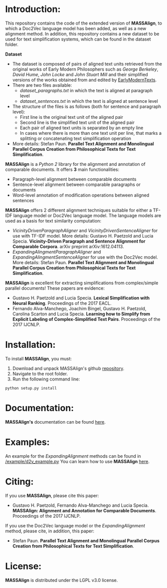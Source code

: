 # Introduction:

This repository contains the code of the extended version of **MASSAlign**, to which a Doc2Vec language model has been added, as well as a new alignment method. 
In addition, this repository contains a new dataset to be used for text simplification systems, which can be found in the dataset folder.

**Dataset**
* The dataset is composed of pairs of aligned text units retrieved from the original works of Early Modern Philosophers such as *George Berkeley*, *David Hume*, *John Locke* and *John Stuart Mill* and their simplified versions of the works obtained from and edited by [EarlyModernTexts](https://www.earlymoderntexts.com/).
* There are two files available: 
    - *dataset_paragraphs.txt* in which the text is aligned at paragraph level
    - *dataset_sentences.txt* in which the text is aligned at sentence level
* The structure of the files is as follows (both for sentence and paragraph level):
    - First line is the original text unit of the aligned pair
    - Second line is the simplified text unit of the aligned pair
    - Each pair of aligned text units is separated by an empty line 
    - In cases where there is more than one text unit per line, that marks a splitting or concatenating text simplification operation
* More details: Stefan Paun. **Parallel Text Alignment and Monolingual Parallel Corpus Creation from Philosophical Texts for Text Simplification**.

**MASSAlign** is a *Python 2* library for the alignment and annotation of comparable documents.
It offers **3** main functionalities:
* Paragraph-level alignment between comparable documents
* Sentence-level alignment between comparable paragraphs or documents
* Word-level annotation of modification operations between aligned sentences

**MASSAlign** offers 2 different alignment techniques suitable for either a TF-IDF language model or Doc2Vec language model. The language models are used as a basis for text similarity computation:
* *VicinityDrivenParagraphAligner* and *VicinityDrivenSentenceAligner* for use with TF-IDF model. More details: Gustavo H. Paetzold and Lucia Specia. **Vicinity-Driven Paragraph and Sentence Alignment for Comparable Corpora**. arXiv preprint arXiv:1612.04113.
* *ExpandingAlingmentParagraphAligner* and *ExpandingAlingmentSentenceAligner* for use with the Doc2Vec model. More details: Stefan Paun. **Parallel Text Alignment and Monolingual Parallel Corpus Creation from Philosophical Texts for Text Simplification**.

**MASSAlign** is excellent for extracting simplifications from complex/simple parallel documents!
These papers are evidence:
* Gustavo H. Paetzold and Lucia Specia. **Lexical Simplification with Neural Ranking**. Proceedings of the 2017 EACL.
* Fernando Alva-Manchego, Joachim Bingel, Gustavo H. Paetzold, Carolina Scarton and Lucia Specia. **Learning how to Simplify from Explicit Labeling of Complex-Simplified Text Pairs**. Proceedings of the 2017 IJCNLP.

# Installation:

To install **MASSAlign**, you must:
1. Download and unpack MASSAlign's github [repository](https://github.com/ghpaetzold/massalign/archive/master.zip).
2. Navigate to the root folder.
3. Run the following command line:

```
python setup.py install
```

# Documentation:

**MASSAlign's** documentation can be found [here](http://ghpaetzold.github.io/massalign_docs).

# Examples:

An example for the *ExpandingAlignment* methods can be found in [/example/d2v_example.py](https://github.com/stefanpaun/massalign/blob/master/example/d2v_example.py)
You can learn how to use **MASSAlign** [here](http://ghpaetzold.github.io/massalign_docs/examples.html).

# Citing:

If you use **MASSAlign**, please cite this paper:
* Gustavo H. Paetzold, Fernando Alva-Manchego and Lucia Specia. **MASSAlign: Alignment and Annotation for Comparable Documents**. Proceedings of the 2017 IJCNLP.

If you use the Doc2Vec language model or the *ExpandingAlignment* method, please cite, in addition, this paper:
* Stefan Paun. **Parallel Text Alignment and Monolingual Parallel Corpus Creation from Philosophical Texts for Text Simplification**.

# License:

**MASSAlign** is distributed under the LGPL v3.0 license.
